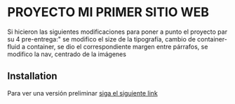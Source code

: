 # PROYECTO MI PRIMER SITIO WEB

Si hicieron las siguientes modificaciones para poner a punto el proyecto par su 4 pre-entrega:" se modifico el size de la tipografía, cambio de container-fluid a container, se dio el correspondiente margen entre párrafos, se modifico la nav, centrado de la imágenes
## Installation

Para ver una versión preliminar  [siga el siguiente  link](https://lukas-7584.github.io/lukasmarks/) 
